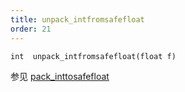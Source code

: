 ```yaml
---
title: unpack_intfromsafefloat
order: 21
---
```

`int  unpack_intfromsafefloat(float f)`

参见 [pack_inttosafefloat](/zh-cn/houdini-vex/utility/pack_inttosafefloat "将整数可逆地打包为有限、非规格化浮点数。")
